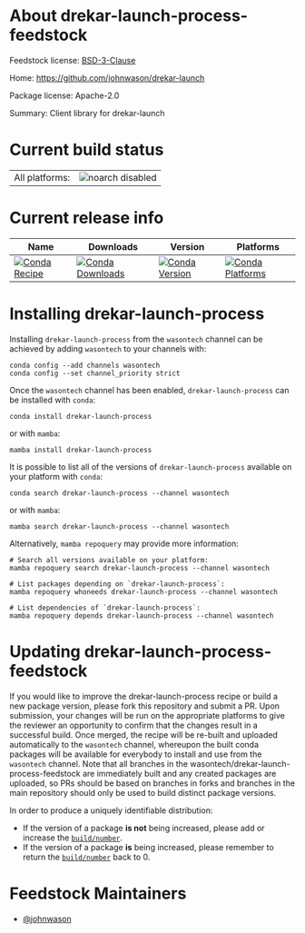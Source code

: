 About drekar-launch-process-feedstock
=====================================

Feedstock license: [BSD-3-Clause](https://github.com/wasontech/drekar-launch-process-feedstock/blob/main/LICENSE.txt)

Home: https://github.com/johnwason/drekar-launch

Package license: Apache-2.0

Summary: Client library for drekar-launch

Current build status
====================


<table><tr>
    <td>All platforms:</td>
    <td>
      <img src="https://img.shields.io/badge/noarch-disabled-lightgrey.svg" alt="noarch disabled">
    </td>
  </tr>
</table>

Current release info
====================

| Name | Downloads | Version | Platforms |
| --- | --- | --- | --- |
| [![Conda Recipe](https://img.shields.io/badge/recipe-drekar--launch--process-green.svg)](https://anaconda.org/wasontech/drekar-launch-process) | [![Conda Downloads](https://img.shields.io/conda/dn/wasontech/drekar-launch-process.svg)](https://anaconda.org/wasontech/drekar-launch-process) | [![Conda Version](https://img.shields.io/conda/vn/wasontech/drekar-launch-process.svg)](https://anaconda.org/wasontech/drekar-launch-process) | [![Conda Platforms](https://img.shields.io/conda/pn/wasontech/drekar-launch-process.svg)](https://anaconda.org/wasontech/drekar-launch-process) |

Installing drekar-launch-process
================================

Installing `drekar-launch-process` from the `wasontech` channel can be achieved by adding `wasontech` to your channels with:

```
conda config --add channels wasontech
conda config --set channel_priority strict
```

Once the `wasontech` channel has been enabled, `drekar-launch-process` can be installed with `conda`:

```
conda install drekar-launch-process
```

or with `mamba`:

```
mamba install drekar-launch-process
```

It is possible to list all of the versions of `drekar-launch-process` available on your platform with `conda`:

```
conda search drekar-launch-process --channel wasontech
```

or with `mamba`:

```
mamba search drekar-launch-process --channel wasontech
```

Alternatively, `mamba repoquery` may provide more information:

```
# Search all versions available on your platform:
mamba repoquery search drekar-launch-process --channel wasontech

# List packages depending on `drekar-launch-process`:
mamba repoquery whoneeds drekar-launch-process --channel wasontech

# List dependencies of `drekar-launch-process`:
mamba repoquery depends drekar-launch-process --channel wasontech
```




Updating drekar-launch-process-feedstock
========================================

If you would like to improve the drekar-launch-process recipe or build a new
package version, please fork this repository and submit a PR. Upon submission,
your changes will be run on the appropriate platforms to give the reviewer an
opportunity to confirm that the changes result in a successful build. Once
merged, the recipe will be re-built and uploaded automatically to the
`wasontech` channel, whereupon the built conda packages will be available for
everybody to install and use from the `wasontech` channel.
Note that all branches in the wasontech/drekar-launch-process-feedstock are
immediately built and any created packages are uploaded, so PRs should be based
on branches in forks and branches in the main repository should only be used to
build distinct package versions.

In order to produce a uniquely identifiable distribution:
 * If the version of a package **is not** being increased, please add or increase
   the [``build/number``](https://docs.conda.io/projects/conda-build/en/latest/resources/define-metadata.html#build-number-and-string).
 * If the version of a package **is** being increased, please remember to return
   the [``build/number``](https://docs.conda.io/projects/conda-build/en/latest/resources/define-metadata.html#build-number-and-string)
   back to 0.

Feedstock Maintainers
=====================

* [@johnwason](https://github.com/johnwason/)

